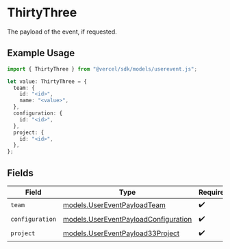 # ThirtyThree

The payload of the event, if requested.

## Example Usage

```typescript
import { ThirtyThree } from "@vercel/sdk/models/userevent.js";

let value: ThirtyThree = {
  team: {
    id: "<id>",
    name: "<value>",
  },
  configuration: {
    id: "<id>",
  },
  project: {
    id: "<id>",
  },
};
```

## Fields

| Field                                                                              | Type                                                                               | Required                                                                           | Description                                                                        |
| ---------------------------------------------------------------------------------- | ---------------------------------------------------------------------------------- | ---------------------------------------------------------------------------------- | ---------------------------------------------------------------------------------- |
| `team`                                                                             | [models.UserEventPayloadTeam](../models/usereventpayloadteam.md)                   | :heavy_check_mark:                                                                 | N/A                                                                                |
| `configuration`                                                                    | [models.UserEventPayloadConfiguration](../models/usereventpayloadconfiguration.md) | :heavy_check_mark:                                                                 | N/A                                                                                |
| `project`                                                                          | [models.UserEventPayload33Project](../models/usereventpayload33project.md)         | :heavy_check_mark:                                                                 | N/A                                                                                |